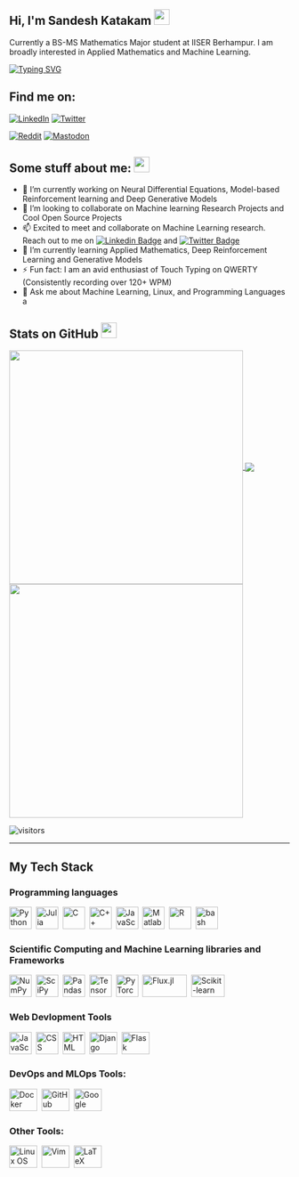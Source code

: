 ## Hi, I'm Sandesh Katakam <img src="https://media.giphy.com/media/hvRJCLFzcasrR4ia7z/giphy.gif" width="28"/>  
Currently a BS-MS Mathematics Major student at IISER Berhampur.  I am broadly interested in Applied Mathematics and Machine Learning.   
  
[![Typing SVG](https://readme-typing-svg.herokuapp.com?font=Fira+Code&pause=1000&color=%23F77B93&width=435&lines=Nice+to+meet+you!;I+am+a+mathematics+undergrad;Interested+in+Machine+Learning)](https://git.io/typing-svg)
## Find me on: 
[![LinkedIn](https://img.shields.io/badge/linkedin-%230077B5.svg?style=for-the-badge&logo=linkedin&logoColor=white)](https://www.linkedin.com/in/sandesh-katakam-79b6b1135/)
[![Twitter](https://img.shields.io/badge/Twitter-%231DA1F2.svg?style=for-the-badge&logo=Twitter&logoColor=white)](https://twitter.com/sandeshkatakam)
<!-- [![Kaggle](https://img.shields.io/badge/Kaggle-035a7d?style=for-the-badge&logo=kaggle&logoColor=white)](https://www.kaggle.com/sandeshkatakam)
[![Quora](https://img.shields.io/badge/Quora-%23B92B27.svg?style=for-the-badge&logo=Quora&logoColor=white)](https://www.quora.com/profile/Sandesh-Katakam) -->
[![Reddit](https://img.shields.io/badge/Reddit-FF4500?style=for-the-badge&logo=reddit&logoColor=white)](https://www.reddit.com/user/sandeshkatakam)
[![Mastodon](https://img.shields.io/badge/-MASTODON-%232B90D9?style=for-the-badge&logo=mastodon&logoColor=white)](https://mastodon.social/@sandeshkatakam)
<!-- [![Stack Overflow](https://img.shields.io/badge/-Stackoverflow-FE7A16?style=for-the-badge&logo=stack-overflow&logoColor=white)](https://stackoverflow.com/users/18009563/sandesh-katakam)
[![LeetCode](https://img.shields.io/badge/LeetCode-000000?style=for-the-badge&logo=LeetCode&logoColor=#d16c06)](https://leetcode.com/sandesh_katakam/)
[![Codeforces](https://img.shields.io/badge/Codeforces-445f9d?style=for-the-badge&logo=Codeforces&logoColor=white)](https://codeforces.com/profile/sandeshk) -->

## Some stuff about me: <img src="https://c.tenor.com/uZFq07-ujK8AAAAi/man-shrugging-joypixels.gif" width="28"/>

- 🔭 I’m currently working on Neural Differential Equations, Model-based Reinforcement learning and Deep Generative Models
- 👯 I’m looking to collaborate on Machine learning Research Projects and Cool Open Source Projects
- 📫 Excited to meet and collaborate on Machine Learning research. Reach out to me on [![Linkedin Badge](https://img.shields.io/badge/-LinkedIn-0e76a8?style=flat-square&logo=Linkedin&logoColor=white)](https://www.linkedin.com/in/sandesh-katakam-79b6b1135/) and
[![Twitter Badge](https://img.shields.io/badge/-Twitter-00acee?style=flat-square&logo=Twitter&logoColor=white)](https://twitter.com/sandeshkatakam)
- 🌱 I’m currently learning Applied Mathematics, Deep Reinforcement Learning and Generative Models
- ⚡ Fun fact: I am an avid enthusiast of Touch Typing on QWERTY (Consistently recording over 120+ WPM)
- 💬 Ask me about Machine Learning, Linux, and Programming Languages a

<!--
**sandeshkatakam/sandeshkatakam** is a ✨ _special_ ✨ repository because its `README.md` (this file) appears on your GitHub profile.

Here are some ideas to get you started:
![Stack Exchange](https://img.shields.io/badge/StackExchange-%23ffffff.svg?style=for-the-badge&logo=StackExchange&logoColor=white)

 ...
- 👯 I’m looking to collaborate on ...
![CodeChef](https://img.shields.io/badge/CodeChef-%23964B00.svg?style=for-the-badge&logo=CodeChef&logoColor=white)
- .

- 😄 Pronouns: ...

-->
## Stats on GitHub <img src="https://c.tenor.com/ZULdaf8iCHgAAAAi/100-discord.gif" width="28"/>
<a href="https://github.com/sandeshkatakam">
  <img align="center" src="https://github-readme-stats.vercel.app/api?username=sandeshkatakam&theme=gotham&hide_border=true&show_icons=true&count_private=true&include_all_commits=true" width="420" />
</a>

<a href="https://github.com/sandeshkatakam">
  <img align="center" src="https://github-readme-stats.vercel.app/api/top-langs/?username=sandeshkatakam&langs_count=5&layout=compact&hide_border=true&include_all_commits=true&count_private=true&role=OWNER,ORGANIZATION_MEMBER,COLLABORATOR&theme=gotham"  />
</a>

<a href="https://github.com/sandeshkatakam">
  <img align="center" src="https://github-readme-streak-stats.herokuapp.com/?user=sandeshkatakam&theme=gotham&show_icons=true&hide_border=true&border_radius=40%&count_private=true&include_all_commits=true" width="420" />
</a>

![visitors](https://visitor-badge.laobi.icu/badge?page_id=sandeshkatakam.sandeshkatakam)

---

## My Tech Stack

### Programming languages

<div>
  <img src="https://cdn.jsdelivr.net/gh/devicons/devicon/icons/python/python-original.svg" title="Python" alt="Python" width="40" height="40"/>&nbsp;
  <img src="https://cdn.jsdelivr.net/gh/devicons/devicon/icons/julia/julia-original.svg" title="Julia" alt="Julia" width="40" height="40"/>&nbsp;
  <img src="https://cdn.jsdelivr.net/gh/devicons/devicon/icons/c/c-original.svg" title="C" alt="C" width="40" height="40"/>&nbsp;
  <img src="https://cdn.jsdelivr.net/gh/devicons/devicon/icons/cplusplus/cplusplus-original.svg" title="C++" alt="C++" width="40" height="40"/>&nbsp;
  <img src="https://cdn.jsdelivr.net/gh/devicons/devicon/icons/javascript/javascript-original.svg" title="JavaScript" alt="JavaScript" width="40" height="40"/>&nbsp;
  <img src="https://cdn.jsdelivr.net/gh/devicons/devicon/icons/matlab/matlab-original.svg" title="Matlab" alt="Matlab" width="40" height="40"/>&nbsp;
  <img src="https://cdn.jsdelivr.net/gh/devicons/devicon/icons/r/r-original.svg" title="R" alt="R" width="40" height="40"/>&nbsp;
  <img src="https://cdn.jsdelivr.net/gh/devicons/devicon/icons/bash/bash-plain.svg" title="bash" alt="bash" width="40" height="40"/>&nbsp;
          
  
</div>

### Scientific Computing and Machine Learning libraries and Frameworks

<div>
  <img src="https://cdn.jsdelivr.net/gh/devicons/devicon/icons/numpy/numpy-original.svg" title="NumPy" alt="NumPy" width="40" height="40"/>&nbsp;
  <img src="https://scipy.org/images/logo.svg" title="SciPy" alt="SciPy" width="40" height="40"/>&nbsp;
  <img src="https://cdn.jsdelivr.net/gh/devicons/devicon/icons/pandas/pandas-original.svg" title="Pandas" alt="Pandas" width="40" height="40"/>&nbsp;
  <img src="https://cdn.jsdelivr.net/gh/devicons/devicon/icons/tensorflow/tensorflow-original.svg" title="TensorFlow" alt="TensorFlow" width="40" height="40"/>&nbsp;
  <img src="https://upload.wikimedia.org/wikipedia/commons/1/10/PyTorch_logo_icon.svg" title="PyTorch" alt="PyTorch" width="40" height="40"/>&nbsp;
  <img src="https://fluxml.ai/Flux.jl/stable/assets/logo.png" title="Flux.jl" alt="Flux.jl" width="80" height="40"/>&nbsp;
  <img src="https://raw.githubusercontent.com/scikit-learn/scikit-learn/main/doc/logos/scikit-learn-logo.png" title="Scikit-learn" alt="Scikit-learn" width="60" height="40"/>&nbsp;


</div>

<!-- ### Version Control and DevOps Tools 

<div>
  <img src="https://1000logos.net/wp-content/uploads/2020/08/Git-Logo-500x313.png" title="Git" alt="Git" width="60" height="40"/>&nbsp;
  <img src="https://logos-world.net/wp-content/uploads/2020/11/GitHub-Emblem.png" title="GitHub" alt="GitHub" width="80" height="40"/>&nbsp;
  <img src="https://cdn.jsdelivr.net/gh/devicons/devicon/icons/gitlab/gitlab-original-wordmark.svg" title="GitLab" alt="GitLab" width="60" height="40"/>&nbsp;
          
</div> -->

### Web Devlopment Tools  

<div>
  <img src="https://cdn.jsdelivr.net/gh/devicons/devicon/icons/javascript/javascript-original.svg" title="JavaScript" alt="JavaScript" width="40" height="40"/>&nbsp;
  <img src="https://cdn.jsdelivr.net/gh/devicons/devicon/icons/css3/css3-original-wordmark.svg" title="CSS" alt="CSS" width="40" height="40"/>&nbsp;
  <img src="https://cdn.jsdelivr.net/gh/devicons/devicon/icons/html5/html5-original-wordmark.svg" title="HTML5" alt="HTML" width="40" height="40"/>&nbsp;
  <img src="https://cdn.jsdelivr.net/gh/devicons/devicon/icons/django/django-plain.svg" title="Django" alt="Django" width="50" height="40"/>&nbsp;
  <img src="https://cdn.jsdelivr.net/gh/devicons/devicon/icons/flask/flask-original-wordmark.svg" title="Flask" alt="Flask" width="50" height="40"/>&nbsp;
          
          
</div>

### DevOps and MLOps Tools:

<div>
  
  <img src="https://cdn.jsdelivr.net/gh/devicons/devicon/icons/docker/docker-original.svg" title="Docker" alt="Docker" width="50" height="40"/>&nbsp;
  <img src="https://cdn.jsdelivr.net/gh/devicons/devicon/icons/github/github-original-wordmark.svg" title="GitHub" alt="GitHub" width="50" height="40"/>&nbsp;
  <img src="https://cdn.jsdelivr.net/gh/devicons/devicon/icons/googlecloud/googlecloud-original-wordmark.svg"  title="Google Cloud" alt="Google Cloud" width="50" height="40"/>&nbsp;
          
          
### Other Tools:
  <img src="https://cdn.jsdelivr.net/gh/devicons/devicon/icons/linux/linux-original.svg" title="Linux OS" alt="Linux OS" width="50" height="40"/>&nbsp;
  <img src="https://cdn.jsdelivr.net/gh/devicons/devicon/icons/vim/vim-original.svg" title="Vim" alt= "Vim" width="50" height="40"/>&nbsp;
  <img src="https://cdn.jsdelivr.net/gh/devicons/devicon/icons/latex/latex-original.svg" title="LaTeX" alt="LaTeX" width="50" height="40"/>&nbsp;
</div> 
